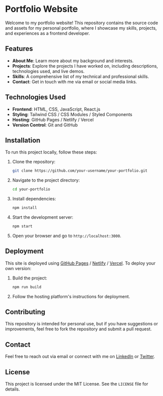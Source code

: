 # Portfolio Website

Welcome to my portfolio website! This repository contains the source code and assets for my personal portfolio, where I showcase my skills, projects, and experiences as a frontend developer.

## Features

- **About Me**: Learn more about my background and interests.
- **Projects**: Explore the projects I have worked on, including descriptions, technologies used, and live demos.
- **Skills**: A comprehensive list of my technical and professional skills.
- **Contact**: Get in touch with me via email or social media links.

## Technologies Used

- **Frontend**: HTML, CSS, JavaScript, React.js
- **Styling**: Tailwind CSS / CSS Modules / Styled Components
- **Hosting**: GitHub Pages / Netlify / Vercel
- **Version Control**: Git and GitHub

## Installation

To run this project locally, follow these steps:

1. Clone the repository:
   ```bash
   git clone https://github.com/your-username/your-portfolio.git
   ```

2. Navigate to the project directory:
   ```bash
   cd your-portfolio
   ```

3. Install dependencies:
   ```bash
   npm install
   ```

4. Start the development server:
   ```bash
   npm start
   ```

5. Open your browser and go to `http://localhost:3000`.

## Deployment

This site is deployed using [GitHub Pages](https://pages.github.com/) / [Netlify](https://www.netlify.com/) / [Vercel](https://vercel.com/). To deploy your own version:

1. Build the project:
   ```bash
   npm run build
   ```

2. Follow the hosting platform's instructions for deployment.

## Contributing

This repository is intended for personal use, but if you have suggestions or improvements, feel free to fork the repository and submit a pull request.

## Contact

Feel free to reach out via email or connect with me on [LinkedIn](https://linkedin.com/in/your-profile) or [Twitter](https://twitter.com/your-handle).

## License

This project is licensed under the MIT License. See the `LICENSE` file for details.
